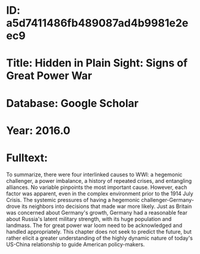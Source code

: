 # ID: a5d7411486fb489087ad4b9981e2eec9
# Title: Hidden in Plain Sight: Signs of Great Power War
# Database: Google Scholar
# Year: 2016.0
# Fulltext:
To summarize, there were four interlinked causes to WWI: a hegemonic challenger, a power imbalance, a history of repeated crises, and entangling alliances.
No variable pinpoints the most important cause.
However, each factor was apparent, even in the complex environment prior to the 1914 July Crisis.
The systemic pressures of having a hegemonic challenger-Germany-drove its neighbors into decisions that made war more likely.
Just as Britain was concerned about Germany's growth, Germany had a reasonable fear about Russia's latent military strength, with its huge population and landmass.
The for great power war loom need to be acknowledged and handled appropriately.
This chapter does not seek to predict the future, but rather elicit a greater understanding of the highly dynamic nature of today's US-China relationship to guide American policy-makers.